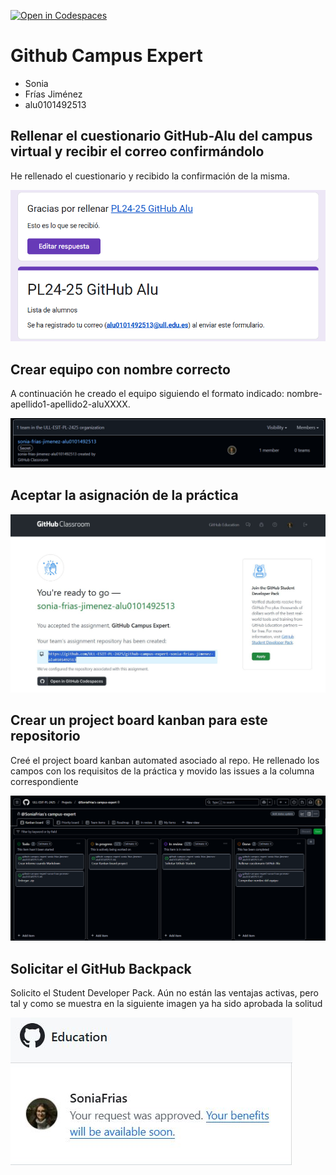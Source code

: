 [![Open in Codespaces](https://classroom.github.com/assets/launch-codespace-2972f46106e565e64193e422d61a12cf1da4916b45550586e14ef0a7c637dd04.svg)](https://classroom.github.com/open-in-codespaces?assignment_repo_id=18101145)
# Github Campus Expert 

- Sonia 
- Frías Jiménez
- alu0101492513

## Rellenar el cuestionario GitHub-Alu del campus virtual y recibir el correo confirmándolo
He rellenado el cuestionario y recibido la confirmación de la misma.

![correo de confirmacion del cuestionario](docs/formulario.png)

## Crear equipo con nombre correcto
A continuación he creado el equipo siguiendo el formato indicado: nombre-apellido1-apellido2-aluXXXX.

![equipo](docs/team.png)

## Aceptar la asignación de la práctica

![Aceptar practica github classroom](docs/aceptar_tarea.png)


## Crear un project board kanban para este repositorio
Creé el project board kanban automated asociado al repo. He rellenado los campos con los requisitos
de la práctica y movido las issues a la columna correspondiente

![project board kanban](docs/kanban_board.png)

## Solicitar el GitHub Backpack
Solicito el Student Developer Pack. Aún no están las ventajas activas, pero tal y como se muestra
en la siguiente imagen ya ha sido aprobada la solitud

![github backpack](docs/github_student.png)
